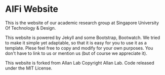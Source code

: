 # AIFi Website

This is the website of our academic research group at Singapore University Of Technology & Design.

This website is powered by Jekyll and some Bootstrap, Bootwatch. We tried to make it simple yet adaptable, so that it is easy for you to use it as a template. Plese feel free to copy and modify for your own purposes.  You don't have to link to us or mention us (but of course we appreciate it).


This website is forked from Allan Lab
Copyright Allan Lab. Code released under the MIT License.

